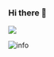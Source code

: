 ### Hi there 👋<br>
![](https://visitor-badge.glitch.me/badge?page_id=pilipala233.readme)<br>

![info](https://github-readme-stats.vercel.app/api?username=pilipala233&show_icons=true&count_private=true&hide=prs&theme=default_repocard)

